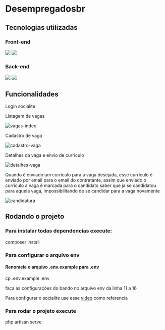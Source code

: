 # Desempregadosbr

## Tecnologias utilizadas

### Front-end
<div>
    <img src='https://img.shields.io/badge/Bootstrap-563D7C?style=for-the-badge&logo=bootstrap&logoColor=white' />
    <img src='https://img.shields.io/badge/jQuery-0769AD?style=for-the-badge&logo=jquery&logoColor=white' />
</div>

### Back-end

<div>
    <img src='https://img.shields.io/badge/Laravel-FF2D20?style=for-the-badge&logo=laravel&logoColor=white' />
    <img src='https://img.shields.io/badge/MySQL-00000F?style=for-the-badge&logo=mysql&logoColor=white' />
</div>

## Funcionalidades

<p>Login socialite</p>

<p>Listagem de vagas</p>

![vagas-index](https://user-images.githubusercontent.com/96303722/205310320-4817ac6d-aa9c-4516-8f0b-d8f2a97bbd8c.gif)

<p>Cadastro de vaga</p>

![cadastro-vaga](https://user-images.githubusercontent.com/96303722/205311458-5ffb77e4-f272-4d5d-961e-69375906450e.gif)

<p>Detalhes da vaga e envio de curriculo</p>

![detalhes-vaga](https://user-images.githubusercontent.com/96303722/205312860-61785b45-5c87-4ced-8c0b-2d1711125394.gif)

<p>Quando é enviado um currículo para a vaga desejada, esse currículo é enviado por email para o email do contratante,
   assim que enviado o currículo a vaga é marcada para o candidato saber que ja se candidatou para aquela vaga, impossibilitando de se candidar para a vaga novamente</p>
   
   ![candidatura](https://user-images.githubusercontent.com/96303722/205315622-f04f3c76-380d-499b-a089-ae1ef8ed00b2.png)

## Rodando o projeto

### Para instalar todas dependencias execute:

<p>composer install</p>

### Para configurar o arquivo env

#### Renomeie o arquivo .env.example para .env
<p>cp .env.example .env</p>

<p>faça as configurações do bando no arquivo env da linha 11 a 16</p>

<p>Para configurar o socialite use esse <a href='https://www.youtube.com/watch?v=_KomS815oWw&t=682s'>video</a> como referencia</p>

### Para rodar o projeto execute

<p>php artisan serve</p>
